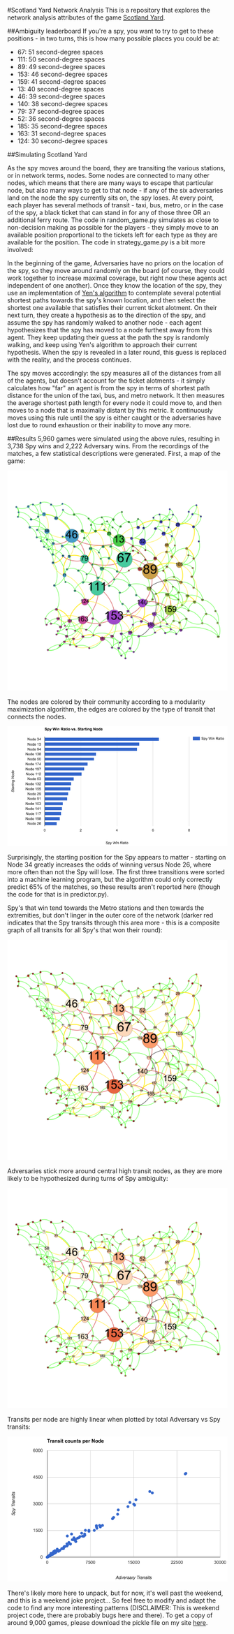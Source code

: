 #Scotland Yard Network Analysis
This is a repository that explores the network analysis attributes of the game [Scotland Yard](https://en.wikipedia.org/wiki/Scotland_Yard_(board_game)).


##Ambiguity leaderboard
If you're a spy, you want to try to get to these positions - in two turns, this is how many possible places you could be at:

* 67: 51 second-degree spaces
* 111: 50 second-degree spaces
* 89: 49 second-degree spaces
* 153: 46 second-degree spaces
* 159: 41 second-degree spaces
* 13: 40 second-degree spaces
* 46: 39 second-degree spaces
* 140: 38 second-degree spaces
* 79: 37 second-degree spaces
* 52: 36 second-degree spaces
* 185: 35 second-degree spaces
* 163: 31 second-degree spaces
* 124: 30 second-degree spaces

##Simulating Scotland Yard

As the spy moves around the board, they are transiting the various stations, or in network terms, nodes. Some nodes are connected to many other nodes, which means that there are many ways to escape that particular node, but also many ways to get to that node - if any of the six adversaries land on the node the spy currently sits on, the spy loses. At every point, each player has several methods of transit - taxi, bus, metro, or in the case of the spy, a black ticket that can stand in for any of those three OR an additional ferry route. The code in random\_game.py simulates as close to non-decision making as possible for the players - they simply move to an available position proportional to the tickets left for each type as they are available for the position. The code in strategy\_game.py is a bit more involved:

In the beginning of the game, Adversaries have no priors on the location of the spy, so they move around randomly on the board (of course, they could work together to increase maximal coverage, but right now these agents act independent of one another). Once they know the location of the spy, they use an implementation of [Yen's algorithm](https://en.wikipedia.org/wiki/Yen's_algorithm) to contemplate several potential shortest paths towards the spy's known location, and then select the shortest one available that satisfies their current ticket alotment. On their next turn, they create a hypothesis as to the direction of the spy, and assume the spy has randomly walked to another node - each agent hypothesizes that the spy has moved to a node furthest away from this agent. They keep updating their guess at the path the spy is randomly walking, and keep using Yen's algorithm to approach their current hypothesis. When the spy is revealed in a later round, this guess is replaced with the reality, and the process continues.

The spy moves accordingly: the spy measures all of the distances from all of the agents, but doesn't account for the ticket alotments - it simply calculates how "far" an agent is from the spy in terms of shortest path distance for the union of the taxi, bus, and metro network. It then measures the average shortest path length for every node it could move to, and then moves to a node that is maximally distant by this metric. It continuously moves using this rule until the spy is either caught or the adversaries have lost due to round exhaustion or their inability to move any more.

##Results
5,960 games were simulated using the above rules, resulting in 3,738 Spy wins and 2,222 Adversary wins. From the recordings of the matches, a few statistical descriptions were generated. First, a map of the game:

![Map Of Scotland Yard](https://raw.githubusercontent.com/DGaffney/scotland_yard/master/results/visualization.png)

The nodes are colored by their community according to a modularity maximization algorithm, the edges are colored by the type of transit that connects the nodes.

![Winning ratio per start position](https://raw.githubusercontent.com/DGaffney/scotland_yard/master/results/spy_start_odds.png)

Surprisingly, the starting position for the Spy appears to matter - starting on Node 34 greatly increases the odds of winning versus Node 26, where more often than not the Spy will lose. The first three transitions were sorted into a machine learning program, but the algorithm could only correctly predict 65% of the matches, so these results aren't reported here (though the code for that is in predictor.py). 

Spy's that win tend towards the Metro stations and then towards the extremities, but don't linger in the outer core of the network (darker red indicates that the Spy transits through this area more - this is a composite graph of all transits for all Spy's that won their round):


![Winning Spy Transitions](https://raw.githubusercontent.com/DGaffney/scotland_yard/master/results/spy_win_transit_density.png)

Adversaries stick more around central high transit nodes, as they are more likely to be hypothesized during turns of Spy ambiguity: 

![Winning Adversaries Transitions](https://raw.githubusercontent.com/DGaffney/scotland_yard/master/results/spy_win_transit_density.png)

Transits per node are highly linear when plotted by total Adversary vs Spy transits:

![Transit Covariance](https://raw.githubusercontent.com/DGaffney/scotland_yard/master/results/transit_relationship.png)

There's likely more here to unpack, but for now, it's well past the weekend, and this is a weekend joke project... So feel free to modify and adapt the code to find any more interesting patterns (DISCLAIMER: This is weekend project code, there are probably bugs here and there). To get a copy of around 9,000 games, please download the pickle file on my site [here](http://devingaffney.com/files/9k_games.pkl).